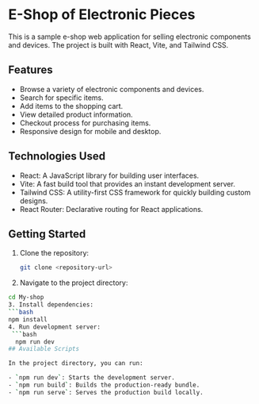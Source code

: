 # E-Shop of Electronic Pieces

This is a sample e-shop web application for selling electronic components and devices. The project is built with React, Vite, and Tailwind CSS.

## Features

- Browse a variety of electronic components and devices.
- Search for specific items.
- Add items to the shopping cart.
- View detailed product information.
- Checkout process for purchasing items.
- Responsive design for mobile and desktop.

## Technologies Used

- React: A JavaScript library for building user interfaces.
- Vite: A fast build tool that provides an instant development server.
- Tailwind CSS: A utility-first CSS framework for quickly building custom designs.
- React Router: Declarative routing for React applications.

## Getting Started

1. Clone the repository:

   ```bash
   git clone <repository-url>
2. Navigate to the project directory:
  ```bash
  cd My-shop
3. Install dependencies:
  ```bash
  npm install
4. Run development server:
   ```bash
    npm run dev
## Available Scripts

In the project directory, you can run:

- `npm run dev`: Starts the development server.
- `npm run build`: Builds the production-ready bundle.
- `npm run serve`: Serves the production build locally.
